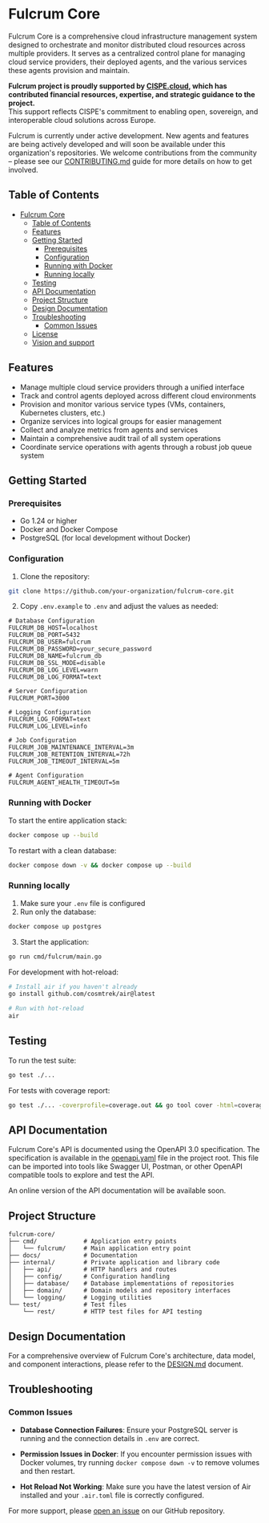 # Fulcrum Core

Fulcrum Core is a comprehensive cloud infrastructure management system designed to orchestrate and monitor distributed cloud resources across multiple providers. It serves as a centralized control plane for managing cloud service providers, their deployed agents, and the various services these agents provision and maintain.

**Fulcrum project is proudly supported by [CISPE.cloud](https://www.cispe.cloud), which has contributed financial resources, expertise, and strategic guidance to the project.**  
This support reflects CISPE's commitment to enabling open, sovereign, and interoperable cloud solutions across Europe.

Fulcrum is currently under active development. New agents and features are being actively developed and will soon be available under this organization's repositories. We welcome contributions from the community – please see our [CONTRIBUTING.md](CONTRIBUTING.md) guide for more details on how to get involved.

## Table of Contents

- [Fulcrum Core](#fulcrum-core)
  - [Table of Contents](#table-of-contents)
  - [Features](#features)
  - [Getting Started](#getting-started)
    - [Prerequisites](#prerequisites)
    - [Configuration](#configuration)
    - [Running with Docker](#running-with-docker)
    - [Running locally](#running-locally)
  - [Testing](#testing)
  - [API Documentation](#api-documentation)
  - [Project Structure](#project-structure)
  - [Design Documentation](#design-documentation)
  - [Troubleshooting](#troubleshooting)
    - [Common Issues](#common-issues)
  - [License](LICENSE.md)
  - [Vision and support](VISIONANDSUPPORT.md)

## Features

- Manage multiple cloud service providers through a unified interface
- Track and control agents deployed across different cloud environments
- Provision and monitor various service types (VMs, containers, Kubernetes clusters, etc.)
- Organize services into logical groups for easier management
- Collect and analyze metrics from agents and services
- Maintain a comprehensive audit trail of all system operations
- Coordinate service operations with agents through a robust job queue system

## Getting Started

### Prerequisites

- Go 1.24 or higher
- Docker and Docker Compose
- PostgreSQL (for local development without Docker)

### Configuration

1. Clone the repository:
```bash
git clone https://github.com/your-organization/fulcrum-core.git
```
2. Copy `.env.example` to `.env` and adjust the values as needed:

```
# Database Configuration
FULCRUM_DB_HOST=localhost
FULCRUM_DB_PORT=5432
FULCRUM_DB_USER=fulcrum
FULCRUM_DB_PASSWORD=your_secure_password
FULCRUM_DB_NAME=fulcrum_db
FULCRUM_DB_SSL_MODE=disable
FULCRUM_DB_LOG_LEVEL=warn
FULCRUM_DB_LOG_FORMAT=text

# Server Configuration
FULCRUM_PORT=3000

# Logging Configuration
FULCRUM_LOG_FORMAT=text
FULCRUM_LOG_LEVEL=info

# Job Configuration
FULCRUM_JOB_MAINTENANCE_INTERVAL=3m
FULCRUM_JOB_RETENTION_INTERVAL=72h
FULCRUM_JOB_TIMEOUT_INTERVAL=5m

# Agent Configuration
FULCRUM_AGENT_HEALTH_TIMEOUT=5m
```

### Running with Docker

To start the entire application stack:

```bash
docker compose up --build
```

To restart with a clean database:

```bash
docker compose down -v && docker compose up --build
```

### Running locally

1. Make sure your `.env` file is configured
2. Run only the database:
```bash
docker compose up postgres
```
3. Start the application:
```bash
go run cmd/fulcrum/main.go
```

For development with hot-reload:

```bash
# Install air if you haven't already
go install github.com/cosmtrek/air@latest

# Run with hot-reload
air
```

## Testing

To run the test suite:

```bash
go test ./...
```

For tests with coverage report:

```bash
go test ./... -coverprofile=coverage.out && go tool cover -html=coverage.out
```

## API Documentation

Fulcrum Core's API is documented using the OpenAPI 3.0 specification. The specification is available in the [openapi.yaml](docs/openapi.yaml) file in the project root. This file can be imported into tools like Swagger UI, Postman, or other OpenAPI compatible tools to explore and test the API.

An online version of the API documentation will be available soon.

## Project Structure

```
fulcrum-core/
├── cmd/             # Application entry points
│   └── fulcrum/     # Main application entry point
├── docs/            # Documentation
├── internal/        # Private application and library code
│   ├── api/         # HTTP handlers and routes
│   ├── config/      # Configuration handling
│   ├── database/    # Database implementations of repositories
│   ├── domain/      # Domain models and repository interfaces
│   └── logging/     # Logging utilities
└── test/            # Test files
    └── rest/        # HTTP test files for API testing

```
## Design Documentation

For a comprehensive overview of Fulcrum Core's architecture, data model, and component interactions, please refer to the [DESIGN.md](docs/DESIGN.md) document.

## Troubleshooting

### Common Issues

- **Database Connection Failures**: Ensure your PostgreSQL server is running and the connection details in `.env` are correct.

- **Permission Issues in Docker**: If you encounter permission issues with Docker volumes, try running `docker compose down -v` to remove volumes and then restart.

- **Hot Reload Not Working**: Make sure you have the latest version of Air installed and your `.air.toml` file is correctly configured.

For more support, please [open an issue](https://github.com/your-organization/fulcrum-core/issues) on our GitHub repository.

